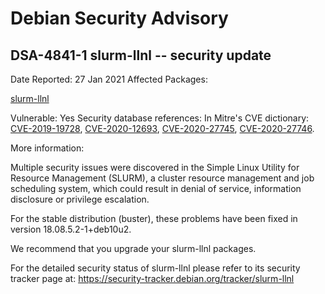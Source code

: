 
Debian Security Advisory
========================


DSA-4841-1 slurm-llnl -- security update
----------------------------------------



Date Reported:
27 Jan 2021
Affected Packages:

[slurm-llnl](https://packages.debian.org/src:slurm-llnl)

Vulnerable:
Yes
Security database references:
In Mitre's CVE dictionary: [CVE-2019-19728](https://security-tracker.debian.org/tracker/CVE-2019-19728), [CVE-2020-12693](https://security-tracker.debian.org/tracker/CVE-2020-12693), [CVE-2020-27745](https://security-tracker.debian.org/tracker/CVE-2020-27745), [CVE-2020-27746](https://security-tracker.debian.org/tracker/CVE-2020-27746).  

More information:

Multiple security issues were discovered in the Simple Linux Utility for
Resource Management (SLURM), a cluster resource management and job
scheduling system, which could result in denial of service, information
disclosure or privilege escalation.


For the stable distribution (buster), these problems have been fixed in
version 18.08.5.2-1+deb10u2.


We recommend that you upgrade your slurm-llnl packages.


For the detailed security status of slurm-llnl please refer to
its security tracker page at:
<https://security-tracker.debian.org/tracker/slurm-llnl>





